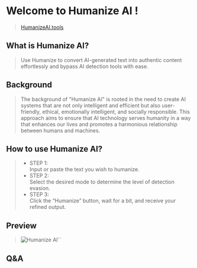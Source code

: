 # Welcome to Humanize AI !
>[HumanizeAI.tools](https://humanizeai.tools/)
## What is Humanize AI?
>Use Humanize to convert AI-generated text into authentic content effortlessly and bypass AI detection tools with ease.   
## Background
>The background of "Humanize AI" is rooted in the need to create AI systems that are not only intelligent and efficient but also user-friendly, ethical, emotionally intelligent, and socially responsible.   This approach aims to ensure that AI technology serves humanity in a way that enhances our lives and promotes a harmonious relationship between humans and machines.
## How to use Humanize AI?
>* STEP 1:   
> Input or paste the text you wish to humanize.
>* STEP 2:  
> Select the desired mode to determine the level of detection evasion.
>* STEP 3:   
> Click the “Humanize” button, wait for a bit, and receive your refined output.
## Preview
>![Humanize AI]()``
## Q&A
>

